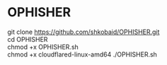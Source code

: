 # OPHISHER  
git clone https://github.com/shkobaid/OPHISHER.git  
cd OPHISHER  
chmod +x OPHISHER.sh  
chmod +x cloudflared-linux-amd64
./OPHISHER.sh  
